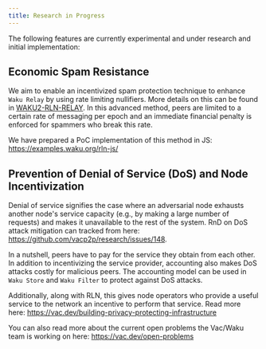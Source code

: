 ```yaml
---
title: Research in Progress
---
```


The following features are currently experimental and under research and initial implementation:

## Economic Spam Resistance

We aim to enable an incentivized spam protection technique to enhance `Waku Relay` by using rate limiting nullifiers. More details on this can be found in [WAKU2-RLN-RELAY](https://rfc.vac.dev/spec/17). In this advanced method, peers are limited to a certain rate of messaging per epoch and an immediate financial penalty is enforced for spammers who break this rate.

We have prepared a PoC implementation of this method in JS: <https://examples.waku.org/rln-js/>

## Prevention of Denial of Service (DoS) and Node Incentivization

Denial of service signifies the case where an adversarial node exhausts another node's service capacity (e.g., by making a large number of requests) and makes it unavailable to the rest of the system. RnD on DoS attack mitigation can tracked from here: <https://github.com/vacp2p/research/issues/148>.

In a nutshell, peers have to pay for the service they obtain from each other. In addition to incentivizing the service provider, accounting also makes DoS attacks costly for malicious peers. The accounting model can be used in `Waku Store` and `Waku Filter` to protect against DoS attacks.

Additionally, along with RLN, this gives node operators who provide a useful service to the network an incentive to perform that service. Read more here: <https://vac.dev/building-privacy-protecting-infrastructure>

You can also read more about the current open problems the Vac/Waku team is working on here: <https://vac.dev/open-problems>
